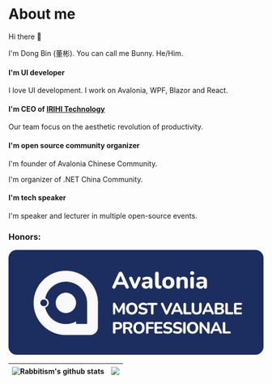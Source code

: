 # About me

Hi there :rabbit:

I'm Dong Bin (董彬). You can call me Bunny. He/Him.

#### I'm UI developer

I love UI development. I work on Avalonia, WPF, Blazor and React.

#### I'm CEO of [IRIHI Technology](www.irihi.tech)

Our team focus on the aesthetic revolution of productivity.

#### I'm open source community organizer

I'm founder of Avalonia Chinese Community.

I'm organizer of .NET China Community.

#### I'm tech speaker

I'm speaker and lecturer in multiple open-source events. 

### Honors:

![Avalonia MVP](./MVP_Large.png)



<!--
**rabbitism/rabbitism** is a ✨ _special_ ✨ repository because its `README.md` (this file) appears on your GitHub profile.

Here are some ideas to get you started:

- 🔭 I’m currently working on ...
- 🌱 I’m currently learning ...
- 👯 I’m looking to collaborate on ...
- 🤔 I’m looking for help with ...
- 💬 Ask me about ...
- 📫 How to reach me: ...
- 😄 Pronouns: ...
- ⚡ Fun fact: ...
-->

| <a><img align="center" src="https://github-readme-stats.vercel.app/api?username=rabbitism&show_icons=true&theme=transparent&hide_border=true" alt="Rabbitism's github stats" /></a> | <a><img align="center" src="https://github-readme-stats.vercel.app/api/top-langs/?username=rabbitism&layout=compact&theme=buefy&hide_border=true&hide=javascript,html,r" /></a> |
| ------------- | ------------- |
